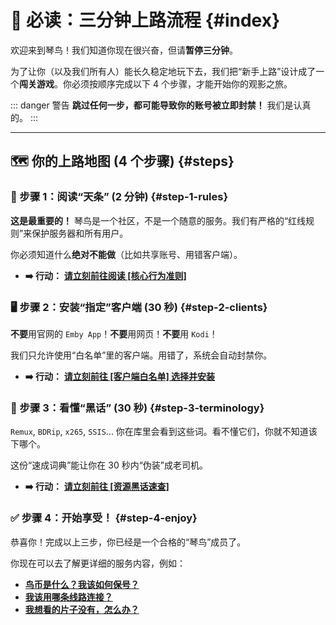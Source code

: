 # 🚀 必读：三分钟上路流程 {#index}

欢迎来到琴鸟！我们知道你现在很兴奋，但请**暂停三分钟**。

为了让你（以及我们所有人）能长久稳定地玩下去，我们把“新手上路”设计成了一个**闯关游戏**。你必须按顺序完成以下 4 个步骤，才能开始你的观影之旅。

::: danger 警告
**跳过任何一步，都可能导致你的账号被立即封禁！**
我们是认真的。
:::

---

## 🗺️ 你的上路地图 (4 个步骤) {#steps}

### 📜 步骤 1：阅读“天条” (2 分钟) {#step-1-rules}

**这是最重要的！** 琴鸟是一个社区，不是一个随意的服务。我们有严格的“红线规则”来保护服务器和所有用户。

你必须知道什么**绝对不能做**（比如共享账号、用错客户端）。

* **➡️ 行动：** [**请立刻前往阅读 [核心行为准则]**](/1.getting-started/rules)

### 🖥️ 步骤 2：安装“指定”客户端 (30 秒) {#step-2-clients}

**不要**用官网的 `Emby App`！**不要**用网页！**不要**用 `Kodi`！

我们只允许使用“白名单”里的客户端。用错了，系统会自动封禁你。

* **➡️ 行动：** [**请立刻前往 [客户端白名单] 选择并安装**](/1.getting-started/clients)

### 💬 步骤 3：看懂“黑话” (30 秒) {#step-3-terminology}

`Remux`, `BDRip`, `x265`, `SSIS`... 你在库里会看到这些词。看不懂它们，你就不知道该下哪个。

这份“速成词典”能让你在 30 秒内“伪装”成老司机。

* **➡️ 行动：** [**请立刻前往 [资源黑话速查]**](/1.getting-started/terminology)

### ✅ 步骤 4：开始享受！ {#step-4-enjoy}

恭喜你！完成以上三步，你已经是一个合格的“琴鸟”成员了。

你现在可以去了解更详细的服务内容，例如：
* [**鸟币是什么？我该如何保号？**](/2.services/account)
* [**我该用哪条线路连接？**](/2.services/connectivity)
* [**我想看的片子没有，怎么办？**](/2.services/downloading)